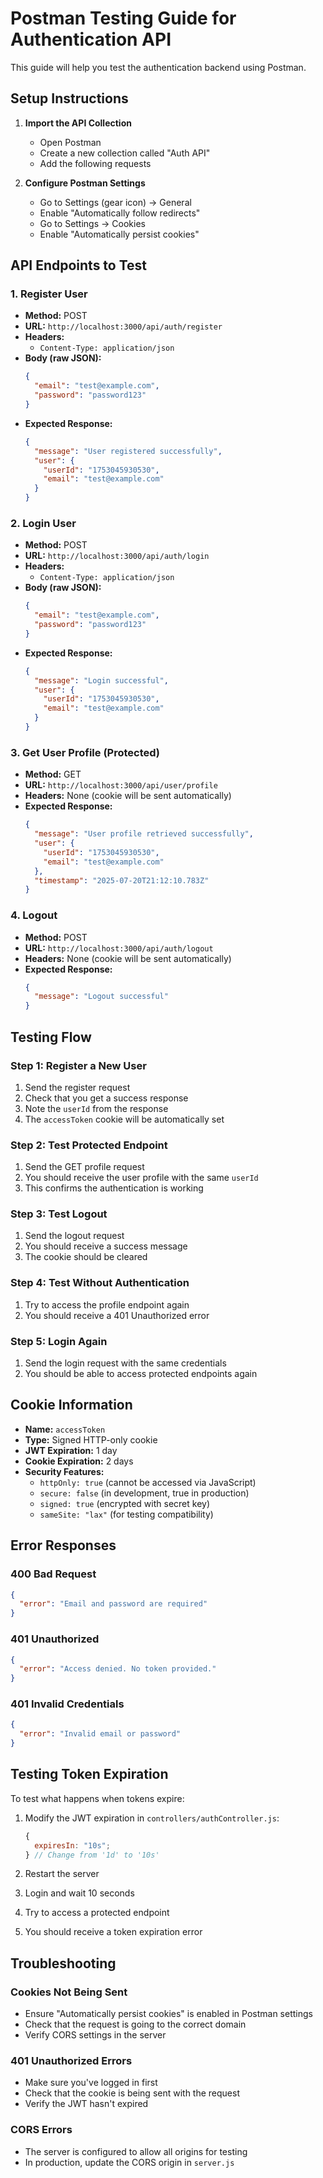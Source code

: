 # Postman Testing Guide for Authentication API

This guide will help you test the authentication backend using Postman.

## Setup Instructions

1. **Import the API Collection**

   - Open Postman
   - Create a new collection called "Auth API"
   - Add the following requests

2. **Configure Postman Settings**
   - Go to Settings (gear icon) → General
   - Enable "Automatically follow redirects"
   - Go to Settings → Cookies
   - Enable "Automatically persist cookies"

## API Endpoints to Test

### 1. Register User

- **Method:** POST
- **URL:** `http://localhost:3000/api/auth/register`
- **Headers:**
  - `Content-Type: application/json`
- **Body (raw JSON):**
  ```json
  {
    "email": "test@example.com",
    "password": "password123"
  }
  ```
- **Expected Response:**
  ```json
  {
    "message": "User registered successfully",
    "user": {
      "userId": "1753045930530",
      "email": "test@example.com"
    }
  }
  ```

### 2. Login User

- **Method:** POST
- **URL:** `http://localhost:3000/api/auth/login`
- **Headers:**
  - `Content-Type: application/json`
- **Body (raw JSON):**
  ```json
  {
    "email": "test@example.com",
    "password": "password123"
  }
  ```
- **Expected Response:**
  ```json
  {
    "message": "Login successful",
    "user": {
      "userId": "1753045930530",
      "email": "test@example.com"
    }
  }
  ```

### 3. Get User Profile (Protected)

- **Method:** GET
- **URL:** `http://localhost:3000/api/user/profile`
- **Headers:** None (cookie will be sent automatically)
- **Expected Response:**
  ```json
  {
    "message": "User profile retrieved successfully",
    "user": {
      "userId": "1753045930530",
      "email": "test@example.com"
    },
    "timestamp": "2025-07-20T21:12:10.783Z"
  }
  ```

### 4. Logout

- **Method:** POST
- **URL:** `http://localhost:3000/api/auth/logout`
- **Headers:** None (cookie will be sent automatically)
- **Expected Response:**
  ```json
  {
    "message": "Logout successful"
  }
  ```

## Testing Flow

### Step 1: Register a New User

1. Send the register request
2. Check that you get a success response
3. Note the `userId` from the response
4. The `accessToken` cookie will be automatically set

### Step 2: Test Protected Endpoint

1. Send the GET profile request
2. You should receive the user profile with the same `userId`
3. This confirms the authentication is working

### Step 3: Test Logout

1. Send the logout request
2. You should receive a success message
3. The cookie should be cleared

### Step 4: Test Without Authentication

1. Try to access the profile endpoint again
2. You should receive a 401 Unauthorized error

### Step 5: Login Again

1. Send the login request with the same credentials
2. You should be able to access protected endpoints again

## Cookie Information

- **Name:** `accessToken`
- **Type:** Signed HTTP-only cookie
- **JWT Expiration:** 1 day
- **Cookie Expiration:** 2 days
- **Security Features:**
  - `httpOnly: true` (cannot be accessed via JavaScript)
  - `secure: false` (in development, true in production)
  - `signed: true` (encrypted with secret key)
  - `sameSite: "lax"` (for testing compatibility)

## Error Responses

### 400 Bad Request

```json
{
  "error": "Email and password are required"
}
```

### 401 Unauthorized

```json
{
  "error": "Access denied. No token provided."
}
```

### 401 Invalid Credentials

```json
{
  "error": "Invalid email or password"
}
```

## Testing Token Expiration

To test what happens when tokens expire:

1. Modify the JWT expiration in `controllers/authController.js`:

   ```javascript
   {
     expiresIn: "10s";
   } // Change from '1d' to '10s'
   ```

2. Restart the server
3. Login and wait 10 seconds
4. Try to access a protected endpoint
5. You should receive a token expiration error

## Troubleshooting

### Cookies Not Being Sent

- Ensure "Automatically persist cookies" is enabled in Postman settings
- Check that the request is going to the correct domain
- Verify CORS settings in the server

### 401 Unauthorized Errors

- Make sure you've logged in first
- Check that the cookie is being sent with the request
- Verify the JWT hasn't expired

### CORS Errors

- The server is configured to allow all origins for testing
- In production, update the CORS origin in `server.js`
